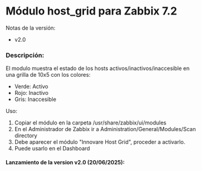 # Módulo host_grid para Zabbix 7.2

Notas de la versión:
+ v2.0

### Descripción:

El modulo muestra el estado de los hosts activos/inactivos/inaccesible en una grilla de 10x5 con los colores:
- Verde: Activo
- Rojo: Inactivo
- Gris: Inaccesible

Uso:

1. Copiar el módulo en la carpeta /usr/share/zabbix/ui/modules
2. En el Administrador de Zabbix ir a Administration/General/Modules/Scan directory
3. Debe aparecer el módulo "Innovare Host Grid", proceder a activarlo.
4. Puede usarlo en el Dashboard

#### Lanzamiento de la version v2.0 (20/06/2025):
